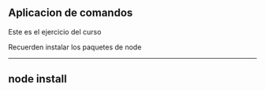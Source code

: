 ## Aplicacion de comandos

Este es el ejercicio del curso

Recuerden instalar los paquetes de node

----
node install
----